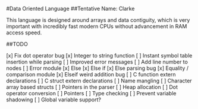 #Data Oriented Language
##Tentative Name: Clarke

This language is designed around arrays and data contiguity, which is very important with incredibly fast modern CPUs without advancement in RAM access speed.

##TODO

[x] Fix dot operator bug
[x] Integer to string function
[ ] Instant symbol table insertion while parsing
[ ] Improved error messages
[ ] Add line number to nodes
[ ] Error module
[x] Else
[x] Else if
[x] Else parsing bug
[x] Equality / comparison module
[x] Elseif weird addition bug
[ ] C function extern declarations
[ ] C struct extern declarations
[ ] Name mangling
[ ] Character array based structs
[ ] Pointers in the parser
[ ] Heap allocation
[ ] Dot operator conversion
[ ] Pointers
[ ] Type checking
[ ] Prevent variable shadowing
[ ] Global variable support?
